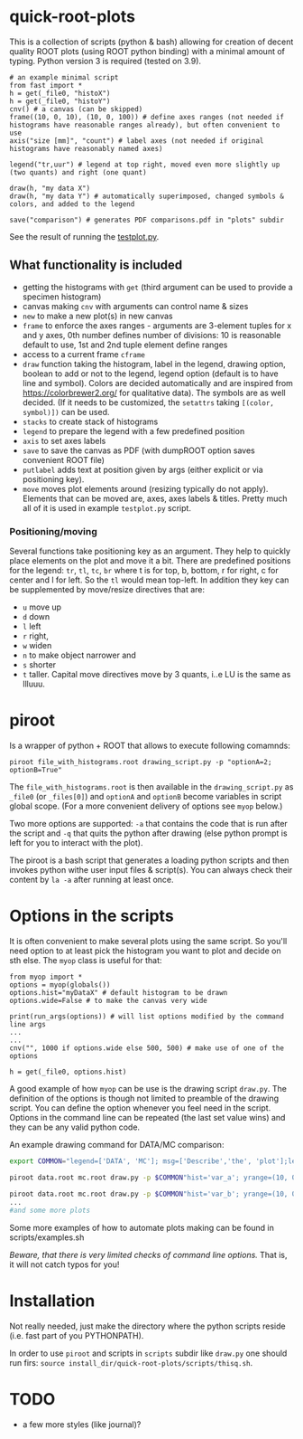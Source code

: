 # quick-root-plots

This is a collection of scripts (python & bash) allowing for creation of decent quality ROOT plots (using ROOT python binding) with a minimal amount of typing.
Python version 3 is required (tested on 3.9).

```
# an example minimal script
from fast import *
h = get(_file0, "histoX")
h = get(_file0, "histoY")
cnv() # a canvas (can be skipped)
frame((10, 0, 10), (10, 0, 100)) # define axes ranges (not needed if histograms have reasonable ranges already), but often convenient to use
axis("size [mm]", "count") # label axes (not needed if original histograms have reasonably named axes)

legend("tr,uur") # legend at top right, moved even more slightly up (two quants) and right (one quant)

draw(h, "my data X")
draw(h, "my data Y") # automatically superimposed, changed symbols & colors, and added to the legend

save("comparison") # generates PDF comparisons.pdf in "plots" subdir
```
See the result of running the [testplot.py](https://github.com/tboldagh/quick-root-plots/blob/main/figures/testplot.pdf).

## What functionality is included
* getting the histograms with `get` (third argument can be used to provide a specimen histogram)
* canvas making `cnv`  with arguments can control name & sizes
* `new` to make a new plot(s) in new canvas
* `frame` to enforce the axes ranges - arguments are 3-element tuples for x and y axes, 0th number defines number of divisions: 10 is reasonable default to use, 1st and 2nd tuple element define ranges
* access to a current frame `cframe`
* `draw` function taking the histogram, label in the legend, drawing option, boolean to add or not to the legend, legend option (default is to have line and symbol). 
    Colors are decided automatically and are inspired from https://colorbrewer2.org/ for qualitative data). The symbols are as well decided. (If it needs to be customized, the `setattrs` taking `[(color, symbol)])` can be used.
* `stacks` to create stack of histograms
* `legend` to prepare the legend with a few predefined position 
* `axis` to set axes labels
* `save` to save the canvas as PDF (with dumpROOT option saves convenient ROOT file)
* `putlabel` adds text at position given by args (either explicit or via positioning key).
* `move` moves plot elements around (resizing typically do not apply). Elements that can be moved are, axes, axes labels & titles.
Pretty much all of it is used in example `testplot.py` script.

### Positioning/moving
Several functions take positioning key as an argument. They help to quickly place elements on the plot and move it a bit.
There are predefined positions for the legend:
`tr`, `tl`, `tc`, `br` where t is for top, b, bottom, r for right, c for center and l for left. So the `tl` would mean top-left.
In addition they key can be supplemented by move/resize directives that are:
* `u` move up
* `d` down
* `l` left 
* `r` right, 
* `w` widen 
* `n` to make object narrower and 
* `s` shorter
* `t` taller. 
Capital move directives move by 3 quants, i..e LU is the same as llluuu.
# piroot 
Is a wrapper of python + ROOT that allows to execute following comamnds:
```
piroot file_with_histograms.root drawing_script.py -p "optionA=2; optionB=True"
```
The `file_with_histograms.root` is then available in the `drawing_script.py` as `_file0` (or `_files[0]`)
and `optionA` and `optionB` become variables in script global scope.
(For a more convenient delivery of options see `myop` below.)

Two more options are supported: `-a` that contains the code that is run after the script and `-q` that quits the python after drawing (else python prompt is left for you to interact with the plot).

The piroot is a bash script that generates a loading python scripts and then invokes python withe user input files & script(s).
You can always check their content by `la -a` after running at least once. 


# Options in the scripts
It is often convenient to make several plots using the same script. So you'll need option to at least pick the histogram you want to plot and decide on sth else.
The `myop` class is useful for that:
```
from myop import *
options = myop(globals())
options.hist="myDataX" # default histogram to be drawn
options.wide=False # to make the canvas very wide

print(run_args(options)) # will list options modified by the command line args
...
...
cnv("", 1000 if options.wide else 500, 500) # make use of one of the options

h = get(_file0, options.hist)

``` 

A good example of how `myop` can be use is the drawing script `draw.py`.
The definition of the options is though not limited to preamble of the drawing script. You can define the option whenever you feel need in the script.
Options in the command line can be repeated (the last set value wins) and they can be any valid python code.

An example drawing command for DATA/MC comparison:
```sh
export COMMON="legend=['DATA', 'MC']; msg=['Describe','the', 'plot'];legendpos='tl,Sl';msgsz=0.05;ratioto=1;ascale=[1, 1700/(99500./3714.)];drawopt=['root: hpe', 'root: h  fill'];"

piroot data.root mc.root draw.py -p $COMMON"hist='var_a'; yrange=(10, 0.001, 20e3); rebin=4;out='comparison_of_var_a'"

piroot data.root mc.root draw.py -p $COMMON"hist='var_b'; yrange=(10, 0.001, 1e3); logy=1;out='comparison_of_var_b'"
...
#and some more plots  
```
Some more examples of how to automate plots making can be found in scripts/examples.sh

*Beware, that there is very limited checks of command line options.*
That is, it will not catch typos for you!





# Installation
Not really needed, just make the directory where the python scripts reside (i.e. fast part of you PYTHONPATH).

In order to use `piroot` and scripts in `scripts` subdir like `draw.py` one should
run firs: `source install_dir/quick-root-plots/scripts/thisq.sh`.




# TODO
* a few more styles (like journal)?